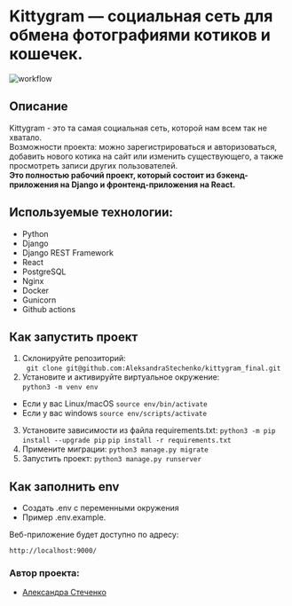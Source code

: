 # Kittygram — социальная сеть для обмена фотографиями котиков и кошечек.

![workflow](https://github.com/AleksandraStechenko/kittygram_final/actions/workflows/main.yml/badge.svg)

## Описание
Kittygram - это та самая социальная сеть, которой нам всем так не хватало.<br>
Возможности проекта: можно зарегистрироваться и авторизоваться, добавить нового котика на сайт или изменить существующего, а также просмотреть записи других пользователей. <br>
<b>Это полностью рабочий проект, который состоит из бэкенд-приложения на Django и фронтенд-приложения на React. </b>


## Используемые технологии:

* Python
* Django
* Django REST Framework
* React
* PostgreSQL
* Nginx
* Docker
* Gunicorn
* Github actions


## Как запустить проект
1. Склонируйте репозиторий:  
``` git clone git@github.com:AleksandraStechenko/kittygram_final.git```    
2. Установите и активируйте виртуальное окружение:  
``` python3 -m venv env ```  
* Если у вас Linux/macOS 
``` source env/bin/activate ```
* Если у вас windows
``` source env/scripts/activate ```
3. Установите зависимости из файла requirements.txt:
``` python3 -m pip install --upgrade pip ```
``` pip install -r requirements.txt ```
4. Примените миграции:
``` python3 manage.py migrate ```
6. Запустить проект:
``` python3 manage.py runserver ```

## Как заполнить env
- Создать .env с переменными окружения
- Пример .env.example.

Веб-приложение будет доступно по адресу:
```
http://localhost:9000/
```

### Автор проекта:

- [Александра Стеченко](https://github.com/AleksandraStechenko)